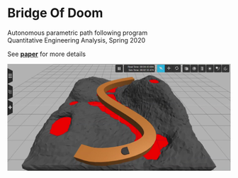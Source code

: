 # Bridge Of Doom
Autonomous parametric path following program  
Quantitative Engineering Analysis, Spring 2020  

See **[paper](QEA_Robo.pdf)** for more details  

<img src="media/Bridge of Doom_Moment.jpg" width="900">
